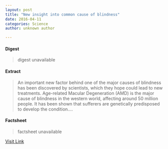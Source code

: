 ```yaml
---
layout: post
title: "New insight into common cause of blindness"
date: 2016-04-11
categories: Science
author: unknown author

---
```



#### Digest
>digest unavailable

#### Extract
>An important new factor behind one of the major causes of blindness has been discovered by scientists, which they hope could lead to new treatments. Age-related Macular Degeneration (AMD) is the major cause of blindness in the western world, affecting around 50 million people. It has been shown that sufferers are genetically predisposed to develop the condition....

#### Factsheet
>factsheet unavailable

[Visit Link](http://feeds.sciencedaily.com/~r/sciencedaily/~3/IMwWQxRHkII/141114085839.htm)



